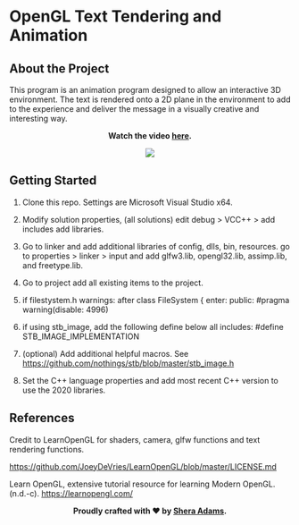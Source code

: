 # OpenGL Text Tendering and Animation

## About the Project

This program is an animation program designed to allow an interactive 3D environment. The text is rendered onto a 2D plane in the environment to add to the experience and deliver the message in a visually creative and interesting way. 


<div style="text-align: center;">
  <p><strong>Watch the video <a href="https://www.linkedin.com/feed/update/urn:li:activity:7011477997652238336/" target="_blank">here</a>.</strong></p>
</div>

<p align="center">
  <img width="" height="" src="https://user-images.githubusercontent.com/110789514/209887682-eebc1c47-1d9c-4ed8-b21e-01d5a1e30858.png">
</p>

## Getting Started

1. Clone this repo. Settings are Microsoft Visual Studio x64. 

2. Modify solution properties, (all solutions) edit debug > VCC++ > add includes add libraries.

3. Go to linker and add additional libraries of config, dlls, bin, resources.
go to properties > linker > input and add glfw3.lib, opengl32.lib, assimp.lib, and freetype.lib.

4. Go to project add all existing items to the project.

5. if filestystem.h warnings: 
after class FileSystem {
enter:
  public:
  #pragma warning(disable: 4996)

6. if using stb_image, add the following define below all includes: 
#define STB_IMAGE_IMPLEMENTATION

7. (optional) Add additional helpful macros. See https://github.com/nothings/stb/blob/master/stb_image.h

8. Set the C++ language properties and add most recent C++ version to use the 2020 libraries. 

## References

Credit to LearnOpenGL for shaders, camera, glfw functions and text rendering functions. 

https://github.com/JoeyDeVries/LearnOpenGL/blob/master/LICENSE.md

Learn OpenGL, extensive tutorial resource for learning Modern OpenGL. (n.d.-c). https://learnopengl.com/

<div style="text-align: center;">
  <p><strong>Proudly crafted with ❤️ by <a href="https://github.com/sheraadams" target="_blank">Shera Adams</a>.</strong></p>
</div>
